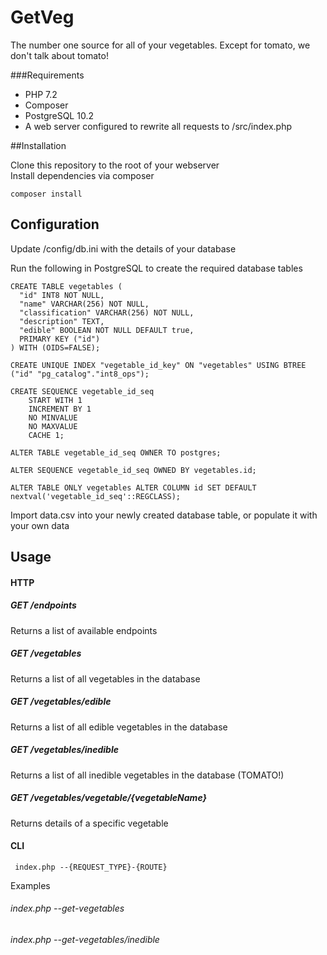 # GetVeg
The number one source for all of your vegetables.  Except for tomato, we don't talk about tomato!

###Requirements

* PHP 7.2
* Composer
* PostgreSQL 10.2
* A web server configured to rewrite all requests to /src/index.php

##Installation

Clone this repository to the root of your webserver  
Install dependencies via composer

```console
composer install
```

## Configuration

Update /config/db.ini with the details of your database

Run the following in PostgreSQL to create the required database tables

```postgresql
CREATE TABLE vegetables (
  "id" INT8 NOT NULL,
  "name" VARCHAR(256) NOT NULL,
  "classification" VARCHAR(256) NOT NULL,
  "description" TEXT,
  "edible" BOOLEAN NOT NULL DEFAULT true,
  PRIMARY KEY ("id")
) WITH (OIDS=FALSE);

CREATE UNIQUE INDEX "vegetable_id_key" ON "vegetables" USING BTREE ("id" "pg_catalog"."int8_ops");

CREATE SEQUENCE vegetable_id_seq
    START WITH 1
    INCREMENT BY 1
    NO MINVALUE 
    NO MAXVALUE 
    CACHE 1;

ALTER TABLE vegetable_id_seq OWNER TO postgres;

ALTER SEQUENCE vegetable_id_seq OWNED BY vegetables.id;

ALTER TABLE ONLY vegetables ALTER COLUMN id SET DEFAULT nextval('vegetable_id_seq'::REGCLASS);
```

Import data.csv into your newly created database table, or populate it with your own data

## Usage
#### HTTP

##### GET /endpoints  
Returns a list of available endpoints

##### GET /vegetables
Returns a list of all vegetables in the database
  
##### GET /vegetables/edible
Returns a list of all edible vegetables in the database

##### GET /vegetables/inedible
Returns a list of all inedible vegetables in the database (TOMATO!)

##### GET /vegetables/vegetable/{vegetableName}
Returns details of a specific vegetable

#### CLI

```console
 index.php --{REQUEST_TYPE}-{ROUTE}
```

Examples

###### index.php --get-vegetables
###### index.php --get-vegetables/inedible
